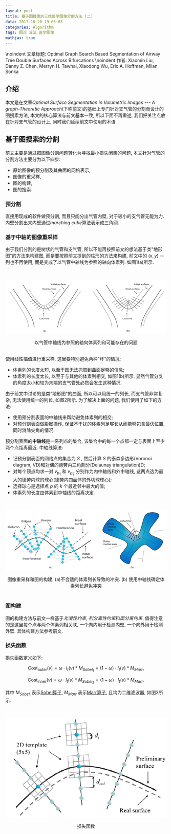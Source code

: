 ```yaml
---
layout: post
title: 基于图搜索的三维医学图像分割方法 (二)
data: 2017-10-20 19:05:05
categories: Algorithm
tags: 图论 算法 医学图像
mathjax: true
---
```


\noindent 文章标题: Optimal Graph Search Based Segmentation of Airway Tree Double Surfaces Across Bifurcations
\noindent 作者: Xiaomin Liu, Danny Z. Chen, Merryn H. Tawhai, Xiaodong Wu, Eric A. Hoffman, Milan Sonka

## **介绍**
本文是在文章*Optimal Surface Segmentation in Volumetric Images --- A graph-Theoretic Approach*(下称前文)的基础上专门针对支气管的分割而设计的图搜索方法, 本文的核心算法与前文基本一致, 所以下面不再重述, 我们把关注点放在针对支气管的设计上, 同时我们延续前文中使用的术语.




## **基于图搜索的分割**
前文主要是通过把图像分割问题转化为寻找最小损失闭集的问题, 本文针对气管的分割方法主要分为以下四步:
 
* 原始图像的预分割及其曲面的网格表示,
* 图像的重采样,
* 图的构建,
* 图的搜索.
 
### 预分割
直接用现成的软件做预分割, 而且只能分出气管内壁, 对于较小的支气管无能为力. 内壁分割出来内壁通过*marching cube*算法表示成三角网. 

### 基于中轴的图像重采样
由于我们分割的是树状的气管和支气管, 所以不能再按照前文的想法基于类"地形图"的方法来构建图, 而是要按照前文提到的柱形的方法来构建, 前文中的 $(x, y)$ --列也不再使用, 而是变成了以气管中轴线为参照的轴向体素列. 如图1(a)所示.

<br />

![fig1](/images/2017-10-20/fig1.png)

<center>以气管中轴线为参照的轴向体素列和可能存在的问题</center>

<br />

使用线性插值进行重采样. 这里要特别避免两种"坏"的情况:
 
* 体素列的长度太短, 以至于图无法抓取到曲面足够的信息; 
* 体素列的长度太长, 以至于与其他的体素列相交, 如图1(b)所示. 显然气管分叉的角度太小和较为末端的支气管处必然会发生这种情况. 
 
由于前文中讨论的是类"地形图"的曲面, 所以可以用统一的列长, 而支气管非常复杂, 无法使用统一的列长, 如图2所示. 为了解决上面的问题, 我们使用了如下的方法:

* 使用预分割表面的中轴线来帮助避免体素列的相交;
* 对预分割表面做膨胀操作, 保证不干扰的体素列足够长从而能够包含最优位置, 同时消除尖角的情况. 
 
预分割表面的**中轴线**是一系列点的集合, 该集合中的每一个点都一定与表面上至少两个点距离最近. 中轴线算法:

* 记预分割表面的网格点的集合为 $S$ , 然后计算 $S$ 的泰森多边形(Voronoi diagram, VD)和对偶的德劳内三角剖分(Delaunay triangulation)D; 
* 对每个顶点均求一对 $v_{p_1}$ 和 $v_{p_2}$ 分别作为内中轴线和外中轴线, 这两点选为最大的德劳内球的球心(德劳内四面体的外切球球心);
* 选择球心是选择点 $p$ 的 $k$ 个最近邻中最大的值;
* 体素列的长度由体素到中轴线的距离决定. 
	 
<br />

![fig2](/images/2017-10-20/fig2.png)

<center>图像重采样和图的构建. (a)不合适的体素列长导致的冲突. (b) 使用中轴线确定体素列长避免冲突</center>

<br />

### 图构建
图的构建方法与前文一样基于*光滑性约束, 列分离性约束*和*面分离约束*. 值得注意的是这里每个点与两个体素列相关联, 一个向内用于检测内壁, 一个向外用于检测外壁. 具体构建方法参考前文. 

### 损失函数
损失函数定义如下:

$$ 
\text{Cost}_{\text{outer}}(v) = \omega\cdot I_t(v)*M_{Sobel_1} = (1-\omega)\cdot I_t(v)*M_{Marr},
$$ 

$$ 
\text{Cost}_{\text{inner}}(v) = \omega\cdot I_t(v)*M_{Sobel_2} = (1-\omega)\cdot I_t(v)*M_{Marr}.
$$ 

其中 $M_{Sobel_i}$ 表示[Sobel算子](https://en.wikipedia.org/wiki/Sobel_operator),  $M_{Marr}$ 表示[Marr算子](https://en.wikipedia.org/wiki/Marr-Hildreth_algorithm), 且均为二维滤波器, 如图3所示.
	 
<br />

![fig3](/images/2017-10-20/fig3.png)

<center>损失函数</center>

<br />
 
